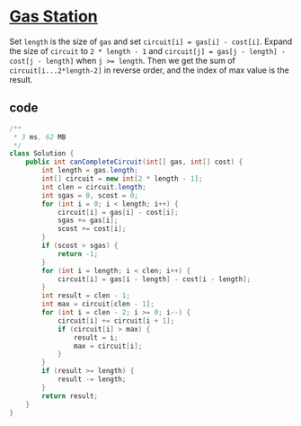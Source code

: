 # [Gas Station](https://leetcode.com/problems/gas-station/)

Set `length` is the size of `gas` and set `circuit[i] = gas[i] - cost[i]`. Expand the size of `circuit` to `2 * length - 1` and `circuit[j] = gas[j - length] - cost[j - length]` when `j >= length`. Then we get the sum of `circuit[i...2*length-2]` in reverse order, and the index of max value is the result.

## code

```java
/**
 * 3 ms, 62 MB
 */
class Solution {
    public int canCompleteCircuit(int[] gas, int[] cost) {
        int length = gas.length;
        int[] circuit = new int[2 * length - 1];
        int clen = circuit.length;
        int sgas = 0, scost = 0;
        for (int i = 0; i < length; i++) {
            circuit[i] = gas[i] - cost[i];
            sgas += gas[i];
            scost += cost[i];
        }
        if (scost > sgas) {
            return -1;
        }
        for (int i = length; i < clen; i++) {
            circuit[i] = gas[i - length] - cost[i - length];
        }
        int result = clen - 1;
        int max = circuit[clen - 1];
        for (int i = clen - 2; i >= 0; i--) {
            circuit[i] += circuit[i + 1];
            if (circuit[i] > max) {
                result = i;
                max = circuit[i];
            }
        }
        if (result >= length) {
            result -= length;
        }
        return result;
    }
}
```
